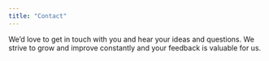 ```yaml
---
title: "Contact"
---
```


We’d love to get in touch with you and hear your ideas and
questions. We strive to grow and improve constantly and your feedback
is valuable for us.
